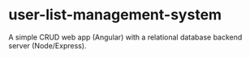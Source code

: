 # user-list-management-system
 A simple CRUD web app (Angular) with a relational database backend server (Node/Express).
